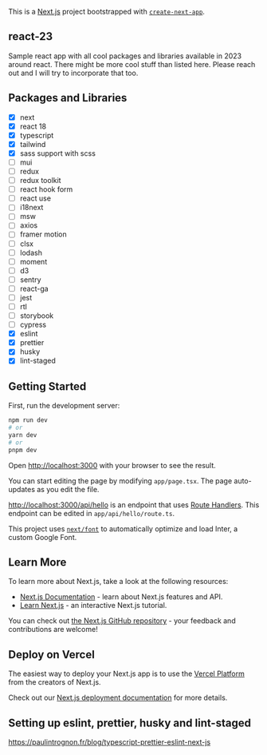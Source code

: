 This is a [Next.js](https://nextjs.org/) project bootstrapped with [`create-next-app`](https://github.com/vercel/next.js/tree/canary/packages/create-next-app).

## react-23

Sample react app with all cool packages and libraries available in 2023 around react. There might be more cool stuff than listed here. Please reach out and I will try to incorporate that too.

## Packages and Libraries

- [x] next
- [x] react 18
- [x] typescript
- [x] tailwind
- [x] sass support with scss
- [ ] mui
- [ ] redux
- [ ] redux toolkit
- [ ] react hook form
- [ ] react use
- [ ] i18next
- [ ] msw
- [ ] axios
- [ ] framer motion
- [ ] clsx
- [ ] lodash
- [ ] moment
- [ ] d3
- [ ] sentry
- [ ] react-ga
- [ ] jest
- [ ] rtl
- [ ] storybook
- [ ] cypress
- [x] eslint
- [x] prettier
- [x] husky
- [x] lint-staged

## Getting Started

First, run the development server:

```bash
npm run dev
# or
yarn dev
# or
pnpm dev
```

Open [http://localhost:3000](http://localhost:3000) with your browser to see the result.

You can start editing the page by modifying `app/page.tsx`. The page auto-updates as you edit the file.

[http://localhost:3000/api/hello](http://localhost:3000/api/hello) is an endpoint that uses [Route Handlers](https://beta.nextjs.org/docs/routing/route-handlers). This endpoint can be edited in `app/api/hello/route.ts`.

This project uses [`next/font`](https://nextjs.org/docs/basic-features/font-optimization) to automatically optimize and load Inter, a custom Google Font.

## Learn More

To learn more about Next.js, take a look at the following resources:

- [Next.js Documentation](https://nextjs.org/docs) - learn about Next.js features and API.
- [Learn Next.js](https://nextjs.org/learn) - an interactive Next.js tutorial.

You can check out [the Next.js GitHub repository](https://github.com/vercel/next.js/) - your feedback and contributions are welcome!

## Deploy on Vercel

The easiest way to deploy your Next.js app is to use the [Vercel Platform](https://vercel.com/new?utm_medium=default-template&filter=next.js&utm_source=create-next-app&utm_campaign=create-next-app-readme) from the creators of Next.js.

Check out our [Next.js deployment documentation](https://nextjs.org/docs/deployment) for more details.

## Setting up eslint, prettier, husky and lint-staged

https://paulintrognon.fr/blog/typescript-prettier-eslint-next-js
